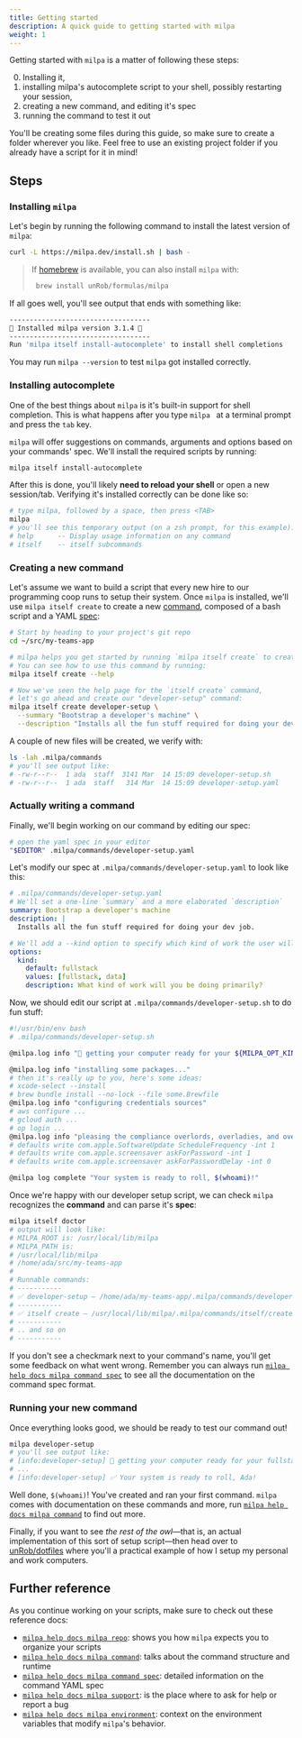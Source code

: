 ```yaml
---
title: Getting started
description: A quick guide to getting started with milpa
weight: 1
---
```


Getting started with `milpa` is a matter of following these steps:

0. Installing it,
1. installing milpa's autocomplete script to your shell, possibly restarting your session,
2. creating a new command, and editing it's spec
3. running the command to test it out

You'll be creating some files during this guide, so make sure to create a folder wherever you like. Feel free to use an existing project folder if you already have a script for it in mind!

## Steps

### Installing `milpa`

Let's begin by running the following command to install the latest version of `milpa`:

```sh
curl -L https://milpa.dev/install.sh | bash -
```

> If [homebrew](https://brew.sh) is available, you can also install `milpa` with:
> ```sh
>  brew install unRob/formulas/milpa
> ```

If all goes well, you'll see output that ends with something like:

```sh
-----------------------------------
🌽 Installed milpa version 3.1.4 🌽
-----------------------------------
Run 'milpa itself install-autocomplete' to install shell completions
```

You may run `milpa --version` to test `milpa` got installed correctly.

### Installing autocomplete

One of the best things about `milpa` is it's built-in support for shell completion. This is what happens after you type `milpa ` at a terminal prompt and press the `tab` key.

`milpa` will offer suggestions on commands, arguments and options based on your commands' spec. We'll install the required scripts by running:

```sh
milpa itself install-autocomplete
```

After this is done, you'll likely **need to reload your shell** or open a new session/tab. Verifying it's installed correctly can be done like so:

```sh
# type milpa, followed by a space, then press <TAB>
milpa
# you'll see this temporary output (on a zsh prompt, for this example):
# help      -- Display usage information on any command
# itself    -- itself subcommands
```

### Creating a new command

Let's assume we want to build a script that every new hire to our programming coop runs to setup their system. Once `milpa` is installed, we'll use `milpa itself create` to create a new [command](/.milpa/docs/milpa/command/index.md), composed of a bash script and a YAML [spec](/.milpa/docs/milpa/command/spec.md):

```sh
# Start by heading to your project's git repo
cd ~/src/my-teams-app

# milpa helps you get started by running `milpa itself create` to create a new command
# You can see how to use this command by running:
milpa itself create --help

# Now we've seen the help page for the `itself create` command,
# let's go ahead and create our "developer-setup" command:
milpa itself create developer-setup \
  --summary "Bootstrap a developer's machine" \
  --description "Installs all the fun stuff required for doing your dev job."
```

A couple of new files will be created, we verify with:

```sh
ls -lah .milpa/commands
# you'll see output like:
# -rw-r--r--  1 ada  staff  3141 Mar  14 15:09 developer-setup.sh
# -rw-r--r--  1 ada  staff   314 Mar  14 15:09 developer-setup.yaml
```

### Actually writing a command

Finally, we'll begin working on our command by editing our spec:

```sh
# open the yaml spec in your editor
"$EDITOR" .milpa/commands/developer-setup.yaml
```

Let's modify our spec at `.milpa/commands/developer-setup.yaml` to look like this:

```yaml
# .milpa/commands/developer-setup.yaml
# We'll set a one-line `summary` and a more elaborated `description`
summary: Bootstrap a developer's machine
description: |
  Installs all the fun stuff required for doing your dev job.

# We'll add a --kind option to specify which kind of work the user will be doing
options:
  kind:
    default: fullstack
    values: [fullstack, data]
    description: What kind of work will you be doing primarily?
```

Now, we should edit our script at `.milpa/commands/developer-setup.sh` to do fun stuff:

```sh
#!/usr/bin/env bash
# .milpa/commands/developer-setup.sh

@milpa.log info "🚀 getting your computer ready for your ${MILPA_OPT_KIND} exploits 🚀"

@milpa.log info "installing some packages..."
# then it's really up to you, here's some ideas:
# xcode-select --install
# brew bundle install --no-lock --file some.Brewfile
@milpa.log info "configuring credentials sources"
# aws configure ...
# gcloud auth ...
# op login ...
@milpa.log info "pleasing the compliance overlords, overladies, and overfolks"
# defaults write com.apple.SoftwareUpdate ScheduleFrequency -int 1
# defaults write com.apple.screensaver askForPassword -int 1
# defaults write com.apple.screensaver askForPasswordDelay -int 0

@milpa log complete "Your system is ready to roll, $(whoami)!"
```

Once we're happy with our developer setup script, we can check `milpa` recognizes the **command** and can parse it's **spec**:

```sh
milpa itself doctor
# output will look like:
# MILPA_ROOT is: /usr/local/lib/milpa
# MILPA_PATH is:
# /usr/local/lib/milpa
# /home/ada/src/my-teams-app
#
# Runnable commands:
# -----------
# ✅ developer-setup — /home/ada/my-teams-app/.milpa/commands/developer-setup.sh
# -----------
# ✅ itself create — /usr/local/lib/milpa/.milpa/commands/itself/create.sh
# -----------
# .. and so on
# -----------
```

If you don't see a checkmark next to your command's name, you'll get some feedback on what went wrong. Remember you can always run [`milpa help docs milpa command spec`](/.milpa/docs/milpa/command/spec.md) to see all the documentation on the command spec format.

### Running your new command

Once everything looks good, we should be ready to test our command out!

```sh
milpa developer-setup
# you'll see output like:
# [info:developer-setup] 🚀 getting your computer ready for your fullstack exploits 🚀
# ...
# [info:developer-setup] ✅ Your system is ready to roll, Ada!
```

Well done, `$(whoami)`! You've created and ran your first command. `milpa` comes with documentation on these commands and more, run [`milpa help docs milpa command`](/.milpa/docs/milpa/command/index.md) to find out more.

Finally, if you want to see _the rest of the owl_—that is, an actual implementation of this sort of setup script—then head over to [unRob/dotfiles](https://github.com/unRob/dotfiles/tree/master/.milpa/commands/computar) where you'll a practical example of how I setup my personal and work computers.

## Further reference

As you continue working on your scripts, make sure to check out these reference docs:

- [`milpa help docs milpa repo`](/.milpa/docs/milpa/repo/index.md): shows you how `milpa` expects you to organize your scripts
- [`milpa help docs milpa command`](/.milpa/docs/milpa/command/index.md): talks about the command structure and runtime
- [`milpa help docs milpa command spec`](/.milpa/docs/milpa/command/spec.md): detailed information on the command YAML spec
- [`milpa help docs milpa support`](/.milpa/docs/milpa/support.md): is the place where to ask for help or report a bug
- [`milpa help docs milpa environment`](/.milpa/docs/milpa/environment.md): context on the environment variables that modify `milpa`'s behavior.
